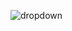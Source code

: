 ![dropdown](https://user-images.githubusercontent.com/84654346/219850624-2954011f-c3b4-4cc2-aded-c5529278cb41.gif)
